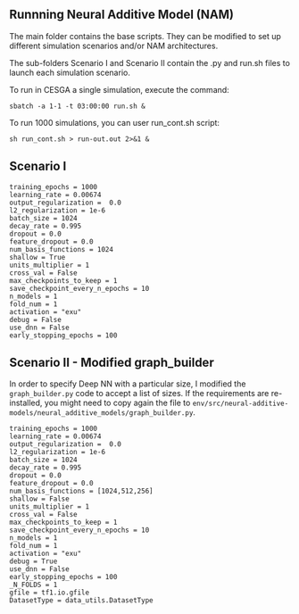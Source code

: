 ## Runnning Neural Additive Model (NAM)

The main folder contains the base scripts. They can be modified to set up different simulation scenarios and/or NAM architectures. 

The sub-folders Scenario I and Scenario II contain the .py and run.sh files to launch each simulation scenario. 

To run in CESGA a single simulation, execute the command: 

```
sbatch -a 1-1 -t 03:00:00 run.sh &
```

To run 1000 simulations, you can user run_cont.sh script: 

```
sh run_cont.sh > run-out.out 2>&1 &
```

## Scenario I 


```
training_epochs = 1000
learning_rate = 0.00674
output_regularization =  0.0
l2_regularization = 1e-6
batch_size = 1024
decay_rate = 0.995
dropout = 0.0
feature_dropout = 0.0
num_basis_functions = 1024
shallow = True
units_multiplier = 1
cross_val = False
max_checkpoints_to_keep = 1
save_checkpoint_every_n_epochs = 10
n_models = 1
fold_num = 1
activation = "exu"
debug = False
use_dnn = False
early_stopping_epochs = 100
```

## Scenario II - Modified graph_builder

In order to specify Deep NN with a particular size, I modified the `graph_builder.py` code to accept a list of sizes. If the requirements are re-installed, you might need to copy again the file to `env/src/neural-additive-models/neural_additive_models/graph_builder.py`. 

```
training_epochs = 1000
learning_rate = 0.00674
output_regularization =  0.0
l2_regularization = 1e-6
batch_size = 1024
decay_rate = 0.995
dropout = 0.0
feature_dropout = 0.0
num_basis_functions = [1024,512,256]
shallow = False
units_multiplier = 1
cross_val = False
max_checkpoints_to_keep = 1
save_checkpoint_every_n_epochs = 10
n_models = 1
fold_num = 1
activation = "exu"
debug = True
use_dnn = False
early_stopping_epochs = 100
_N_FOLDS = 1
gfile = tf1.io.gfile
DatasetType = data_utils.DatasetType
```


